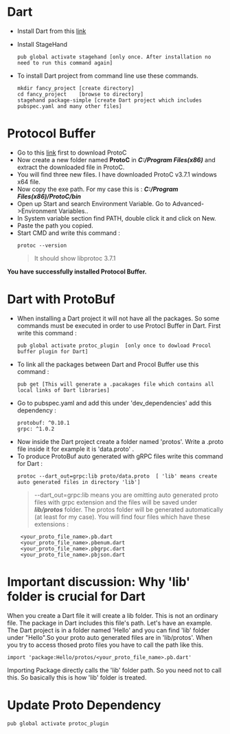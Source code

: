 # Dart 

- Install Dart from this [link](https://www.dartlang.org/tools/sdk)
- Install StageHand

  ```
  pub global activate stagehand [only once. After installation no need to run this command again]
  ```
 - To install Dart project from command line use these commands.
 
   ```
   mkdir fancy_project [create directory]
   cd fancy_project    [browse to directory]
   stagehand package-simple [create Dart project which includes pubspec.yaml and many other files]
   ```
   
# Protocol Buffer

 - Go to this [link](https://github.com/protocolbuffers/protobuf/releases) first to download ProtoC
 - Now create a new folder named **ProtoC** in ***C:/Program Files(x86)*** and extract the downloaded file in ProtoC.
 - You will find three new files. I have downloaded ProtoC v3.7.1 windows x64 file.
 - Now copy the exe path. For my case this is : ***C:/Program Files(x86)/ProtoC/bin***
 - Open up Start and search Environment Variable. Go to Advanced->Environment Variables..
 - In System variable section find PATH, double click it and click on New.
 - Paste the path you copied.
 - Start CMD and write this command :
   ``` 
   protoc --version
   ``` 
   >It should show libprotoc 3.7.1
   
**You have successfully installed Protocol Buffer.**


# Dart with ProtoBuf

 - When installing a Dart project it will not have all the packages. So some commands must be executed in order to use Protocl Buffer
in Dart. First write this command :
   ```
   pub global activate protoc_plugin  [only once to dowload Procol buffer plugin for Dart]
   ```
 - To link all the packages between Dart and Procol Buffer use this command :
   ```
   pub get [This will generate a .pacakages file which contains all local links of Dart libraries]
   ```
 - Go to pubspec.yaml and add this under 'dev_dependencies' add this dependency :
   ```
   protobuf: ^0.10.1
   grpc: ^1.0.2
   ```
 - Now inside the Dart project create a folder named 'protos'. Write a .proto file inside it for example it is 'data.proto' . 
 - To produce ProtoBuf auto generated with gRPC files write this command for Dart :
   ```
   protoc --dart_out=grpc:lib proto/data.proto  [ 'lib' means create auto generated files in directory 'lib']
   ```
   > --dart_out=grpc:lib means you are omitting auto generated proto files with grpc extension and the files will be saved under ***lib/protos*** folder. The protos folder will be generated automatically (at least for my case). You will find four files which have these extensions :
   ```
    <your_proto_file_name>.pb.dart
    <your_proto_file_name>.pbenum.dart
    <your_proto_file_name>.pbgrpc.dart
    <your_proto_file_name>.pbjson.dart
   ```

# Important discussion: Why 'lib' folder is crucial for Dart

When you create a Dart file it will create a lib folder. This is not an ordinary file. The package in Dart includes this file's path. Let's have an example. The Dart project is in a folder named 'Hello' and you can find 'lib' folder under "Hello".So your proto auto generated files are in 'lib/protos'. When you try to access thosed proto files you have to call the path like this.
   ```
   import 'package:Hello/protos/<your_proto_file_name>.pb.dart'
   ```
Importing Package directly calls the 'lib' folder path. So you need not to call this. So basically this is how 'lib' folder is treated.

# Update Proto Dependency
  
  ```
  pub global activate protoc_plugin
  ```
    














